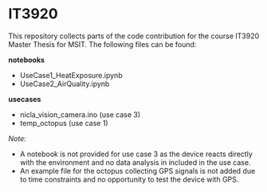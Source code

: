# IT3920

This repository collects parts of the code contribution for the course IT3920 Master Thesis for MSIT. The following files can be found: 

**notebooks**
- UseCase1_HeatExposure.ipynb
- UseCase2_AirQuality.ipynb

**usecases**
- nicla_vision_camera.ino (use case 3)
- temp_octopus (use case 1)


*Note:*
- A notebook is not provided for use case 3 as the device reacts directly with the environment and no data analysis in included in the use case.
- An example file for the octopus collecting GPS signals is not added due to time constraints and no opportunity to test the device with GPS. 